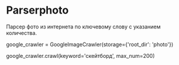 # Parserphoto

Парсер фото из интернета по ключевому слову с указанием количества.

google_crawler = GoogleImageCrawler(storage={'root_dir': 'photo'})

google_crawler.crawl(keyword='скейтборд', max_num=200)

